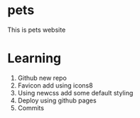 # pets

This is pets website

# Learning

1. Github new repo
2. Favicon add using icons8
3. Using newcss add some default styling
4. Deploy using github pages
5. Commits
